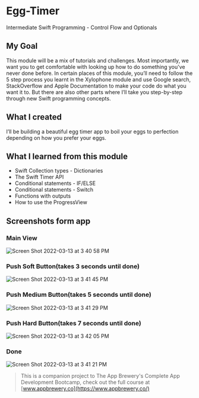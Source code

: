# Egg-Timer
Intermediate Swift Programming - Control Flow and Optionals

## My Goal

This module will be a mix of tutorials and challenges. Most importantly, we want you to get comfortable with looking up how to do something you've never done before. In certain places of this module, you’ll need to follow the 5 step process you learnt in the Xylophone module and use Google search, StackOverflow and Apple Documentation to make your code do what you want it to. But there are also other parts where I’ll take you step-by-step through new Swift programming concepts. 

## What I created

I’ll be building a beautiful egg timer app to boil your eggs to perfection depending on how you prefer your eggs.

## What I learned from this module

* Swift Collection types - Dictionaries
* The Swift Timer API
* Conditional statements - IF/ELSE
* Conditional statements - Switch
* Functions with outputs
* How to use the ProgressView

## Screenshots form app

### Main View
![Screen Shot 2022-03-13 at 3 40 58 PM](https://user-images.githubusercontent.com/56804253/158076257-c5595a60-0460-41be-a8f8-9fbcde3438ec.png)
### Push Soft Button(takes 3 seconds until done)
![Screen Shot 2022-03-13 at 3 41 45 PM](https://user-images.githubusercontent.com/56804253/158076285-85f69b19-b0f4-4ddc-92a0-bc4dd9e08cd1.png)
### Push Medium Button(takes 5 seconds until done)
![Screen Shot 2022-03-13 at 3 41 29 PM](https://user-images.githubusercontent.com/56804253/158076320-54b59e17-93ce-4c75-b852-41d92441a236.png)
### Push Hard Button(takes 7 seconds until done)
![Screen Shot 2022-03-13 at 3 42 05 PM](https://user-images.githubusercontent.com/56804253/158076365-eca87f7f-47e7-4dc2-b4b8-e6c9e30dd091.png)
### Done
![Screen Shot 2022-03-13 at 3 41 21 PM](https://user-images.githubusercontent.com/56804253/158076386-f70e33ac-b4f5-4180-a908-aa7f15c7598c.png)



>This is a companion project to The App Brewery's Complete App Development Bootcamp, check out the full course at [www.appbrewery.co](https://www.appbrewery.co/)
